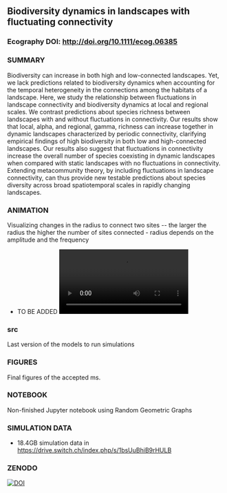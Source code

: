 ## Biodiversity dynamics in landscapes with fluctuating connectivity

### Ecography DOI: http://doi.org/10.1111/ecog.06385

### SUMMARY
Biodiversity can increase in both high and low-connected landscapes. Yet, we lack predictions related to biodiversity dynamics when accounting for the temporal heterogeneity in the connections among the habitats of a landscape. Here, we study the relationship between fluctuations in landscape connectivity and biodiversity dynamics at local and regional scales. We contrast predictions about species richness between landscapes with and without fluctuations in connectivity. Our results show that local, alpha, and regional, gamma, richness can increase together in dynamic landscapes characterized by periodic connectivity, clarifying empirical findings of high biodiversity in both low and high-connected landscapes. Our results also suggest that fluctuations in connectivity increase the overall number of species coexisting in dynamic landscapes when compared with static landscapes with no fluctuations in connectivity. Extending metacommunity theory, by including fluctuations in landscape connectivity, can thus provide new testable predictions about species diversity across broad spatiotemporal scales in rapidly changing landscapes.

### ANIMATION
Visualizing changes in the radius to connect two sites -- the larger the radius the higher the number of sites connected - radius depends on the amplitude and the frequency

* TO BE ADDED
![Animation Dynamic Landscape](/Animation/Seasonal/RGN_f0.1_f0.9.avi)

### src
Last version of the models to run simulations

### FIGURES
Final figures of the accepted ms.

### NOTEBOOK
Non-finished Jupyter notebook using Random Geometric Graphs

### SIMULATION DATA
* 18.4GB simulation data in https://drive.switch.ch/index.php/s/1bsUuBhiB9rHULB

### ZENODO
[![DOI](https://zenodo.org/badge/111830799.svg)](https://zenodo.org/badge/latestdoi/111830799)


